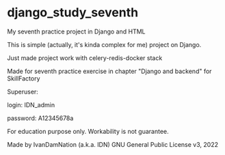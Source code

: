 # django_study_seventh

My seventh practice project in Django and HTML

This is simple (actually, it's kinda complex for me) project on Django.

Just made project work with celery-redis-docker stack

Made for seventh practice exercise in chapter "Django and backend" for SkillFactory

Superuser:

login: IDN_admin

password: A12345678a


For education purpose only. Workability is not guarantee.

Made by IvanDamNation (a.k.a. IDN) GNU General Public License v3, 2022

